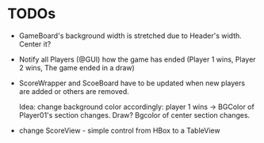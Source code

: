 # TODOs
- GameBoard's background width is stretched due to Header's width. Center it?
- Notify all Players (@GUI) how the game has ended (Player 1 wins, Player 2 wins, The game ended in a draw)
- ScoreWrapper and ScoeBoard have to be updated when new players are added or others are removed.
  
  Idea: change background color accordingly: player 1 wins -> BGColor of Player01's section changes. Draw? Bgcolor of center section changes.
- change ScoreView - simple control from HBox to a TableView